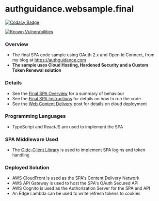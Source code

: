 # authguidance.websample.final

[![Codacy Badge](https://app.codacy.com/project/badge/Grade/f2c5ede8739440599096fc25010ab6f6)](https://www.codacy.com/gh/gary-archer/authguidance.websample.final/dashboard?utm_source=github.com&amp;utm_medium=referral&amp;utm_content=gary-archer/authguidance.websample.final&amp;utm_campaign=Badge_Grade)
 
[![Known Vulnerabilities](https://snyk.io/test/github/gary-archer/authguidance.websample.final/badge.svg?targetFile=spa/package.json)](https://snyk.io/test/github/gary-archer/authguidance.websample.final?targetFile=spa/package.json)

### Overview

* The final SPA code sample using OAuth 2.x and Open Id Connect, from my blog at https://authguidance.com
* **The sample uses Cloud Hosting, Hardened Security and a Custom Token Renewal solution**

### Details

* See the [Final SPA Overview](https://authguidance.com/2019/04/07/local-ui-setup) for a summary of behaviour
* See the [Final SPA Instructions](https://authguidance.com/2019/04/08/how-to-run-the-react-js-spa) for details on how to run the code
* See the [Web Content Delivery](https://authguidance.com/2018/12/02/spa-content-deployment) post for details on cloud deployment

### Programming Languages

* TypeScript and ReactJS are used to implement the SPA

### SPA Middleware Used

* The [Oidc-Client Library](https://github.com/IdentityModel/oidc-client-js) is used to implement SPA logins and token handling

### Deployed Solution

* AWS CloudFront is used as the SPA's Content Delivery Network
* AWS API Gateway is used to host the SPA's OAuth Secured API
* AWS Cognito is used as the Authorization Server for the SPA and API
* An Edge Lambda can be used to write refresh tokens to cookies
